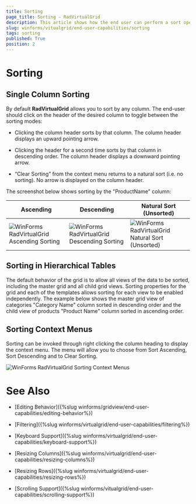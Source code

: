 ```yaml
---
title: Sorting
page_title: Sorting - RadVirtualGrid
description: This article shows how the end user can perform a sort operation at runtime. 
slug: winforms/vitualgrid/end-user-capabilities/sorting
tags: sorting
published: True
position: 2
---
```


# Sorting

## Single Column Sorting

By default __RadVirtualGrid__ allows you to sort by any column. The end-user should click on the header of the desired column to toggle between the sorting modes:

* Clicking the column header sorts by that column. The column header displays an upward pointing arrow.

* Clicking the header for a second time sorts by that column in descending order. The column header displays a downward pointing arrow.

* “Clear Sorting” from the context menu returns to a natural sort (i.e. no sorting). No arrow is displayed on the column header.

The screenshot below shows sorting by the "ProductName" column:
   

| Ascending | Descending | Natural Sort (Unsorted) |
| ------ | ------ | ------ |
|![WinForms RadVirtualGrid Ascending Sorting](images/gridview-end-user-capabilities-sorting001.png)|![WinForms RadVirtualGrid Descending Sorting](images/gridview-end-user-capabilities-sorting002.png)|![WinForms RadVirtualGrid Natural Sort (Unsorted)](images/gridview-end-user-capabilities-sorting003.png)|

## Sorting in Hierarchical Tables

The default behavior of the grid is to allow all views of the data to be sorted, including the master grid and all child grid views. Sorting properties for the grid and each of the templates allows sorting for each view to be enabled independently. The example below shows the master grid view of categories "Category Name" column sorted in descending order and the child view of products "Product Name" column sorted in ascending order.

## Sorting Context Menus

Sorting can be invoked through right clicking the column heading to display the context menu. The menu will allow you to choose from Sort Ascending, Sort Descending and to Clear Sorting.

![WinForms RadVirtualGrid Sorting Context Menus](images/virtualgrid-end-user-capabilities-sorting006.png)

# See Also
* [Editing Behavior]({%slug winforms/gridview/end-user-capabilities/editing-behavior%})

* [Filtering]({%slug winforms/virtualgrid/end-user-capabilities/filtering%})

* [Keyboard Support]({%slug winforms/virtualgrid/end-user-capabilities/keyboard-support%})

* [Resizing Columns]({%slug winforms/virtualgrid/end-user-capabilities/resizing-columns%})

* [Resizing Rows]({%slug winforms/virtualgrid/end-user-capabilities/resizing-rows%})

* [Scrolling Support]({%slug winforms/vitualgrid/end-user-capabilities/scrolling-support%})

